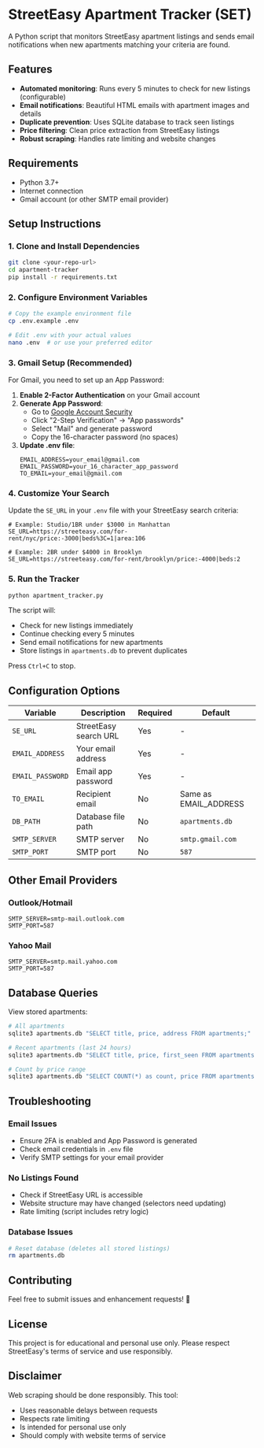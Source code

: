 # StreetEasy Apartment Tracker (SET)

A Python script that monitors StreetEasy apartment listings and sends email notifications when new apartments matching your criteria are found.

## Features
- **Automated monitoring**: Runs every 5 minutes to check for new listings (configurable)
- **Email notifications**: Beautiful HTML emails with apartment images and details
- **Duplicate prevention**: Uses SQLite database to track seen listings
- **Price filtering**: Clean price extraction from StreetEasy listings
- **Robust scraping**: Handles rate limiting and website changes

## Requirements
- Python 3.7+
- Internet connection
- Gmail account (or other SMTP email provider)

## Setup Instructions

### 1. Clone and Install Dependencies

```bash
git clone <your-repo-url>
cd apartment-tracker
pip install -r requirements.txt
```

### 2. Configure Environment Variables

```bash
# Copy the example environment file
cp .env.example .env

# Edit .env with your actual values
nano .env  # or use your preferred editor
```

### 3. Gmail Setup (Recommended)

For Gmail, you need to set up an App Password:

1. **Enable 2-Factor Authentication** on your Gmail account
2. **Generate App Password**:
   - Go to [Google Account Security](https://myaccount.google.com/security)
   - Click "2-Step Verification" → "App passwords"
   - Select "Mail" and generate password
   - Copy the 16-character password (no spaces)
3. **Update .env file**:
   ```
   EMAIL_ADDRESS=your_email@gmail.com
   EMAIL_PASSWORD=your_16_character_app_password
   TO_EMAIL=your_email@gmail.com
   ```

### 4. Customize Your Search

Update the `SE_URL` in your `.env` file with your StreetEasy search criteria:

```
# Example: Studio/1BR under $3000 in Manhattan
SE_URL=https://streeteasy.com/for-rent/nyc/price:-3000|beds%3C=1|area:106

# Example: 2BR under $4000 in Brooklyn
SE_URL=https://streeteasy.com/for-rent/brooklyn/price:-4000|beds:2
```

### 5. Run the Tracker

```bash
python apartment_tracker.py
```

The script will:
- Check for new listings immediately
- Continue checking every 5 minutes
- Send email notifications for new apartments
- Store listings in `apartments.db` to prevent duplicates

Press `Ctrl+C` to stop.

## Configuration Options

| Variable | Description | Required | Default |
|----------|-------------|----------|---------|
| `SE_URL` | StreetEasy search URL | Yes | - |
| `EMAIL_ADDRESS` | Your email address | Yes | - |
| `EMAIL_PASSWORD` | Email app password | Yes | - |
| `TO_EMAIL` | Recipient email | No | Same as EMAIL_ADDRESS |
| `DB_PATH` | Database file path | No | `apartments.db` |
| `SMTP_SERVER` | SMTP server | No | `smtp.gmail.com` |
| `SMTP_PORT` | SMTP port | No | `587` |

## Other Email Providers

### Outlook/Hotmail
```
SMTP_SERVER=smtp-mail.outlook.com
SMTP_PORT=587
```

### Yahoo Mail
```
SMTP_SERVER=smtp.mail.yahoo.com
SMTP_PORT=587
```

## Database Queries

View stored apartments:
```bash
# All apartments
sqlite3 apartments.db "SELECT title, price, address FROM apartments;"

# Recent apartments (last 24 hours)
sqlite3 apartments.db "SELECT title, price, first_seen FROM apartments WHERE first_seen > datetime('now', '-1 day');"

# Count by price range
sqlite3 apartments.db "SELECT COUNT(*) as count, price FROM apartments GROUP BY price ORDER BY count DESC;"
```

## Troubleshooting

### Email Issues
- Ensure 2FA is enabled and App Password is generated
- Check email credentials in `.env` file
- Verify SMTP settings for your email provider

### No Listings Found
- Check if StreetEasy URL is accessible
- Website structure may have changed (selectors need updating)
- Rate limiting (script includes retry logic)

### Database Issues
```bash
# Reset database (deletes all stored listings)
rm apartments.db
```

## Contributing

Feel free to submit issues and enhancement requests! 🤝

## License

This project is for educational and personal use only. Please respect StreetEasy's terms of service and use responsibly.

## Disclaimer

Web scraping should be done responsibly. This tool:
- Uses reasonable delays between requests
- Respects rate limiting
- Is intended for personal use only
- Should comply with website terms of service

